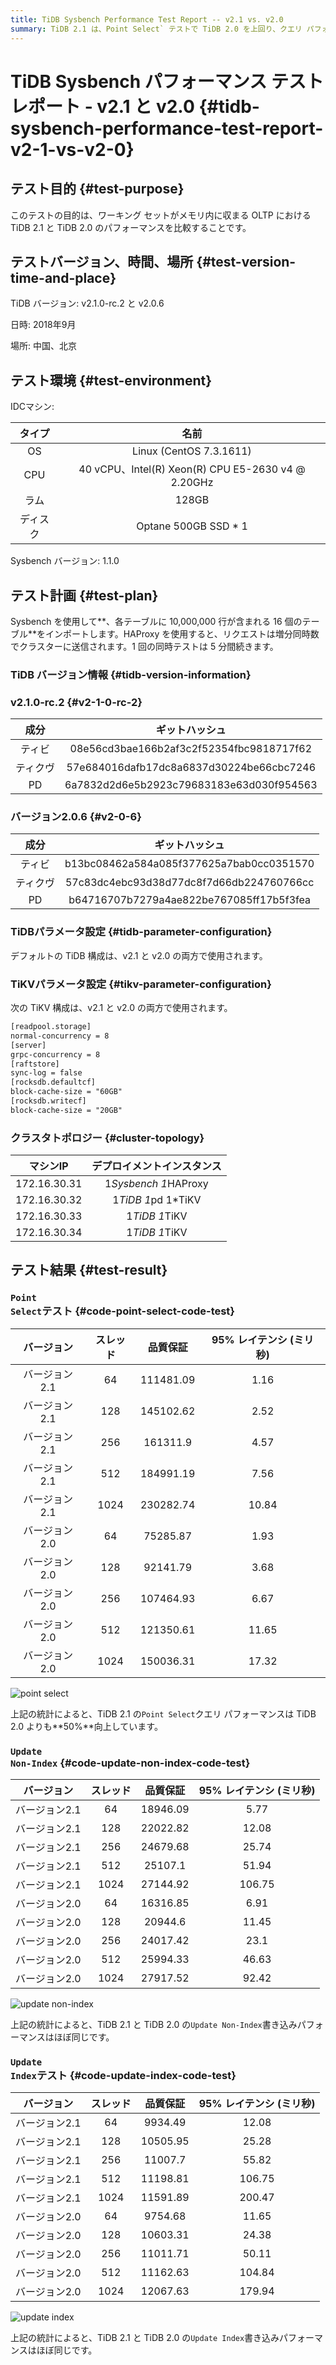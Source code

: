 ```yaml
---
title: TiDB Sysbench Performance Test Report -- v2.1 vs. v2.0
summary: TiDB 2.1 は、Point Select` テストで TiDB 2.0 を上回り、クエリ パフォーマンスが 50% 向上しました。ただし、`Update Non-Index` テストと `Update Index` テストでは、2 つのバージョン間で同様のパフォーマンスが示されています。このテストは、特定のテスト環境と構成を使用して、2018 年 9 月に中国北京で実施されました。
---
```


# TiDB Sysbench パフォーマンス テスト レポート - v2.1 と v2.0 {#tidb-sysbench-performance-test-report-v2-1-vs-v2-0}

## テスト目的 {#test-purpose}

このテストの目的は、ワーキング セットがメモリ内に収まる OLTP における TiDB 2.1 と TiDB 2.0 のパフォーマンスを比較することです。

## テストバージョン、時間、場所 {#test-version-time-and-place}

TiDB バージョン: v2.1.0-rc.2 と v2.0.6

日時: 2018年9月

場所: 中国、北京

## テスト環境 {#test-environment}

IDCマシン:

|  タイプ |                         名前                        |
| :--: | :-----------------------------------------------: |
|  OS  |              Linux (CentOS 7.3.1611)              |
|  CPU | 40 vCPU、Intel(R) Xeon(R) CPU E5-2630 v4 @ 2.20GHz |
|  ラム  |                       128GB                       |
| ディスク |                Optane 500GB SSD * 1               |

Sysbench バージョン: 1.1.0

## テスト計画 {#test-plan}

Sysbench を使用して**、各テーブルに 10,000,000 行が含まれる 16 個のテーブル**をインポートします。HAProxy を使用すると、リクエストは増分同時数でクラスターに送信されます。1 回の同時テストは 5 分間続きます。

### TiDB バージョン情報 {#tidb-version-information}

### v2.1.0-rc.2 {#v2-1-0-rc-2}

|  成分  |                  ギットハッシュ                 |
| :--: | :--------------------------------------: |
|  ティビ | 08e56cd3bae166b2af3c2f52354fbc9818717f62 |
| ティクヴ | 57e684016dafb17dc8a6837d30224be66cbc7246 |
|  PD  | 6a7832d2d6e5b2923c79683183e63d030f954563 |

### バージョン2.0.6 {#v2-0-6}

|  成分  |                  ギットハッシュ                 |
| :--: | :--------------------------------------: |
|  ティビ | b13bc08462a584a085f377625a7bab0cc0351570 |
| ティクヴ | 57c83dc4ebc93d38d77dc8f7d66db224760766cc |
|  PD  | b64716707b7279a4ae822be767085ff17b5f3fea |

### TiDBパラメータ設定 {#tidb-parameter-configuration}

デフォルトの TiDB 構成は、v2.1 と v2.0 の両方で使用されます。

### TiKVパラメータ設定 {#tikv-parameter-configuration}

次の TiKV 構成は、v2.1 と v2.0 の両方で使用されます。

```txt
[readpool.storage]
normal-concurrency = 8
[server]
grpc-concurrency = 8
[raftstore]
sync-log = false
[rocksdb.defaultcf]
block-cache-size = "60GB"
[rocksdb.writecf]
block-cache-size = "20GB"
```

### クラスタトポロジー {#cluster-topology}

|     マシンIP    |     デプロイメントインスタンス    |
| :----------: | :------------------: |
| 172.16.30.31 | 1*Sysbench 1*HAProxy |
| 172.16.30.32 |  1*TiDB 1*pd 1*TiKV  |
| 172.16.30.33 |     1*TiDB 1*TiKV    |
| 172.16.30.34 |     1*TiDB 1*TiKV    |

## テスト結果 {#test-result}

### <code>Point Select</code>テスト {#code-point-select-code-test}

|   バージョン  | スレッド |    品質保証   | 95% レイテンシ (ミリ秒) |
| :------: | :--: | :-------: | :-------------: |
| バージョン2.1 |  64  | 111481.09 |       1.16      |
| バージョン2.1 |  128 | 145102.62 |       2.52      |
| バージョン2.1 |  256 |  161311.9 |       4.57      |
| バージョン2.1 |  512 | 184991.19 |       7.56      |
| バージョン2.1 | 1024 | 230282.74 |      10.84      |
| バージョン2.0 |  64  |  75285.87 |       1.93      |
| バージョン2.0 |  128 |  92141.79 |       3.68      |
| バージョン2.0 |  256 | 107464.93 |       6.67      |
| バージョン2.0 |  512 | 121350.61 |      11.65      |
| バージョン2.0 | 1024 | 150036.31 |      17.32      |

![point select](/media/sysbench_v3_point_select.png)

上記の統計によると、TiDB 2.1 の`Point Select`クエリ パフォーマンスは TiDB 2.0 よりも**50%**向上しています。

### <code>Update Non-Index</code> {#code-update-non-index-code-test}

|   バージョン  | スレッド |   品質保証   | 95% レイテンシ (ミリ秒) |
| :------: | :--: | :------: | :-------------: |
| バージョン2.1 |  64  | 18946.09 |       5.77      |
| バージョン2.1 |  128 | 22022.82 |      12.08      |
| バージョン2.1 |  256 | 24679.68 |      25.74      |
| バージョン2.1 |  512 |  25107.1 |      51.94      |
| バージョン2.1 | 1024 | 27144.92 |      106.75     |
| バージョン2.0 |  64  | 16316.85 |       6.91      |
| バージョン2.0 |  128 |  20944.6 |      11.45      |
| バージョン2.0 |  256 | 24017.42 |       23.1      |
| バージョン2.0 |  512 | 25994.33 |      46.63      |
| バージョン2.0 | 1024 | 27917.52 |      92.42      |

![update non-index](/media/sysbench_v3_update_non_index.png)

上記の統計によると、TiDB 2.1 と TiDB 2.0 の`Update Non-Index`書き込みパフォーマンスはほぼ同じです。

### <code>Update Index</code>テスト {#code-update-index-code-test}

|   バージョン  | スレッド |   品質保証   | 95% レイテンシ (ミリ秒) |
| :------: | :--: | :------: | :-------------: |
| バージョン2.1 |  64  |  9934.49 |      12.08      |
| バージョン2.1 |  128 | 10505.95 |      25.28      |
| バージョン2.1 |  256 |  11007.7 |      55.82      |
| バージョン2.1 |  512 | 11198.81 |      106.75     |
| バージョン2.1 | 1024 | 11591.89 |      200.47     |
| バージョン2.0 |  64  |  9754.68 |      11.65      |
| バージョン2.0 |  128 | 10603.31 |      24.38      |
| バージョン2.0 |  256 | 11011.71 |      50.11      |
| バージョン2.0 |  512 | 11162.63 |      104.84     |
| バージョン2.0 | 1024 | 12067.63 |      179.94     |

![update index](/media/sysbench_v3_update_index.png)

上記の統計によると、TiDB 2.1 と TiDB 2.0 の`Update Index`書き込みパフォーマンスはほぼ同じです。
